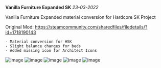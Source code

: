 **Vanilla Furniture Expanded SK** *23-03-2022*

Vanilla Furniture Expanded material conversion for Hardcore SK Project

Original Mod: https://steamcommunity.com/sharedfiles/filedetails/?id=1718190143

``` 
- Material conversion for HSK
- Slight balance changes for beds
- Added missing icon for Architect Icons
```

![image](https://user-images.githubusercontent.com/64644323/159772153-22778e22-a83a-46b5-bb7d-76a15c98afed.png)
![image](https://user-images.githubusercontent.com/64644323/159772176-4a6fd256-73bb-489d-b2f4-3687163297ee.png)
![image](https://user-images.githubusercontent.com/64644323/159772401-8602f9d8-56f6-4c10-933b-b5e09f5b6045.png)
![image](https://user-images.githubusercontent.com/64644323/159772431-b8c44087-a67d-41e3-bbe2-3ed29fa15455.png)
![image](https://user-images.githubusercontent.com/64644323/159772447-7ef0177e-2c44-4b17-baf2-4b758d9728de.png)
